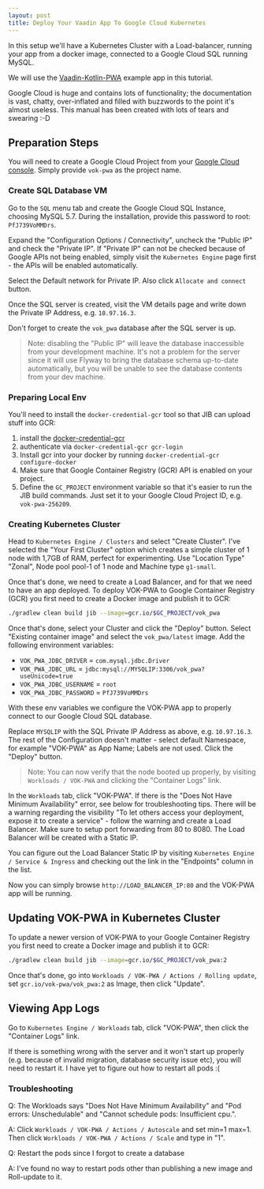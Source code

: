 ```yaml
---
layout: post
title: Deploy Your Vaadin App To Google Cloud Kubernetes
---
```


In this setup we'll have a Kubernetes Cluster with a Load-balancer, running
your app from a docker image, connected to a Google Cloud SQL running MySQL.

We will use the [Vaadin-Kotlin-PWA](https://github.com/mvysny/vaadin-kotlin-pwa)
example app in this tutorial.

Google Cloud is huge and contains lots of functionality; the documentation is vast, chatty,
over-inflated and filled with buzzwords to the point it's almost useless.
This manual has been created with lots of tears and swearing :-D

## Preparation Steps

You will need to create a Google Cloud Project from your [Google Cloud console](https://console.cloud.google.com/).
Simply provide `vok-pwa` as the project name.

### Create SQL Database VM

Go to the `SQL` menu tab and create the Google Cloud SQL Instance, choosing MySQL 5.7.
During the installation, provide this
password to root: `PfJ739VoMMDrs`.

Expand the "Configuration Options / Connectivity", uncheck the "Public IP" and check the "Private IP".
If "Private IP" can not be checked because of Google APIs not being enabled, simply visit the
`Kubernetes Engine` page first - the APIs will be enabled automatically.

Select the Default network for Private IP. Also click `Allocate and connect` button.

Once the SQL server is created, visit the VM details page and write down the Private IP
Address, e.g. `10.97.16.3`.

Don't forget to create the `vok_pwa` database after the SQL server is up.

> Note: disabling the "Public IP" will leave the
database inaccessible from your development machine. It's not a problem for the
server since it will use Flyway to bring the database schema up-to-date automatically,
but you will be unable to see the database contents from your dev machine.

### Preparing Local Env
 
You'll need to install the `docker-credential-gcr` tool so that JIB can upload stuff into GCR:
 
1. install the [docker-credential-gcr](https://github.com/GoogleCloudPlatform/docker-credential-gcr/releases)
2. authenticate via `docker-credential-gcr gcr-login`
3. Install gcr into your docker by running `docker-credential-gcr configure-docker`
4. Make sure that Google Container Registry (GCR) API is enabled on your project.
5. Define the `GC_PROJECT` environment variable so that it's easier to run the JIB build commands.
   Just set it to your Google Cloud Project ID, e.g. `vok-pwa-256209`.

### Creating Kubernetes Cluster

Head to `Kubernetes Engine / Clusters` and select "Create Cluster". I've selected the
"Your First Cluster" option which creates a simple cluster of 1 node with 1,7GB of RAM,
perfect for experimenting. Use "Location Type" "Zonal", Node pool pool-1 of 1 node
and Machine type `g1-small`.

Once that's done, we need to create a Load Balancer, and for that we need
to have an app deployed. To deploy VOK-PWA to Google Container Registry (GCR) you first need to create a Docker
image and publish it to GCR:

```bash
./gradlew clean build jib --image=gcr.io/$GC_PROJECT/vok_pwa
```

Once that's done, select your Cluster and click the "Deploy" button.
Select "Existing container image" and select the `vok_pwa/latest` image.
Add the following environment variables:
 
* `VOK_PWA_JDBC_DRIVER` = `com.mysql.jdbc.Driver`
* `VOK_PWA_JDBC_URL` = `jdbc:mysql://MYSQLIP:3306/vok_pwa?useUnicode=true`
* `VOK_PWA_JDBC_USERNAME` = `root`
* `VOK_PWA_JDBC_PASSWORD` = `PfJ739VoMMDrs`

With these env variables we configure the VOK-PWA app to properly connect to
our Google Cloud SQL database.

Replace `MYSQLIP` with the SQL Private IP Address
as above, e.g. `10.97.16.3`. The rest of the Configuration doesn't matter -
select default Namespace, for example "VOK-PWA" as App Name; Labels are not used.
Click the "Deploy" button.

> Note: You can now verify that the node booted up properly, by visiting
`Workloads / VOK-PWA` and clicking the "Container Logs" link.

In the `Workloads` tab, click "VOK-PWA". If there is the "Does Not Have Minimum Availability"
error, see below for troubleshooting tips. There will be a warning regarding the
visibility "To let others access your deployment, expose it to create a service" -
follow the warning and create a Load Balancer. Make sure to setup
port forwarding from 80 to 8080. The Load Balancer will be created with a Static IP.

You can figure out the Load Balancer Static IP by visiting `Kubernetes Engine / Service & Ingress`
and checking out the link in the "Endpoints" column in the list. 

Now you can simply browse `http://LOAD_BALANCER_IP:80` and the VOK-PWA app will
be running.

## Updating VOK-PWA in Kubernetes Cluster

To update a newer version of VOK-PWA to your Google Container Registry you first need to create a Docker
image and publish it to GCR:

```bash
./gradlew clean build jib --image=gcr.io/$GC_PROJECT/vok_pwa:2
```

Once that's done, go into `Workloads / VOK-PWA / Actions / Rolling update`,
set `gcr.io/vok-pwa/vok_pwa:2` as Image, then click "Update".

## Viewing App Logs

Go to `Kubernetes Engine / Workloads` tab, click "VOK-PWA", then click the
"Container Logs" link.

If there is something wrong with the server and it won't start up properly (e.g.
because of invalid migration, database security issue etc), you will need to
restart it. I have yet to figure out how to restart all pods :(

### Troubleshooting

Q: The Workloads says "Does Not Have Minimum Availability"
and "Pod errors: Unschedulable" and "Cannot schedule pods: Insufficient cpu.".

A: Click `Workloads / VOK-PWA / Actions / Autoscale` and set min=1 max=1. Then
   click `Workloads / VOK-PWA / Actions / Scale` and type in "1".

Q: Restart the pods since I forgot to create a database

A: I've found no way to restart pods other than publishing a new image and
Roll-update to it.

